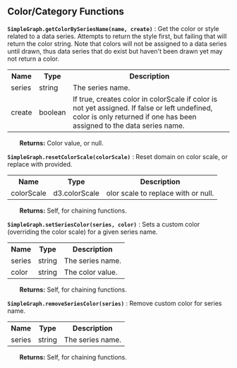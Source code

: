 <a name="api-sg-functions-color-category"></a>
## Color/Category Functions ##

<a name="api-sg-getColorBySeriesName"></a>
**`SimpleGraph.getColorBySeriesName(name, create)`** : Get the color or style related to a data series. Attempts to return the style first, but failing that will return the color string. Note that colors will not be assigned to a data series until drawn, thus data series that do exist but haven't been drawn yet may not return a color.

<table>
  </tbody>
    <tr>
      <th>Name</th><th>Type</th><th>Description</th>
    </tr>
    <tr>
      <td>series</td><td>string</td><td>The series name.</td>
    </tr>
    <tr>
      <td>create</td><td>boolean</td><td>If true, creates color in colorScale if color is not yet assigned. If false or left undefined, color is only returned if one has been assigned to the data series name.</td>
    </tr>
  </tbody>
</table>

&nbsp; &nbsp; &nbsp; &nbsp;**Returns:** Color value, or null.

<a name="api-sg-resetColorScale"></a>
**`SimpleGraph.resetColorScale(colorScale)`** : Reset domain on color scale, or replace with provided.

<table>
  </tbody>
    <tr>
      <th>Name</th><th>Type</th><th>Description</th>
    </tr>
    <tr>
      <td>colorScale</td><td>d3.colorScale</td><td>olor scale to replace with or null.</td>
    </tr>
  </tbody>
</table>

&nbsp; &nbsp; &nbsp; &nbsp;**Returns:** Self, for chaining functions.

<a name="api-sg-setSeriesColor"></a>
**`SimpleGraph.setSeriesColor(series, color)`** : Sets a custom color (overriding the color scale) for a given series name.

<table>
  </tbody>
    <tr>
      <th>Name</th><th>Type</th><th>Description</th>
    </tr>
    <tr>
      <td>series</td><td>string</td><td>The series name.</td>
    </tr>
    <tr>
      <td>color</td><td>string</td><td>The color value.</td>
    </tr>
  </tbody>
</table>

&nbsp; &nbsp; &nbsp; &nbsp;**Returns:** Self, for chaining functions.

<a name="api-sg-removeSeriesColor"></a>
**`SimpleGraph.removeSeriesColor(series)`** : Remove custom color for series name.

<table>
  </tbody>
    <tr>
      <th>Name</th><th>Type</th><th>Description</th>
    </tr>
    <tr>
      <td>series</td><td>string</td><td>The series name.</td>
    </tr>
  </tbody>
</table>

&nbsp; &nbsp; &nbsp; &nbsp;**Returns:** Self, for chaining functions.